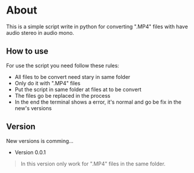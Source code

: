 # About

This is a simple script write in python for converting ".MP4" files with have audio stereo in audio mono.

## How to use

For use the script you need follow these rules:

- All files to be convert need stary in same folder
- Only do it with ".MP4" files
- Put the script in same folder at files at to be convert
- The files go be replaced in the process
- In the end the terminal shows a error, it's normal and go be fix in the new's versions

## Version

New versions is comming...

- Version 0.0.1
> In this version only work for ".MP4" files in the same folder.

